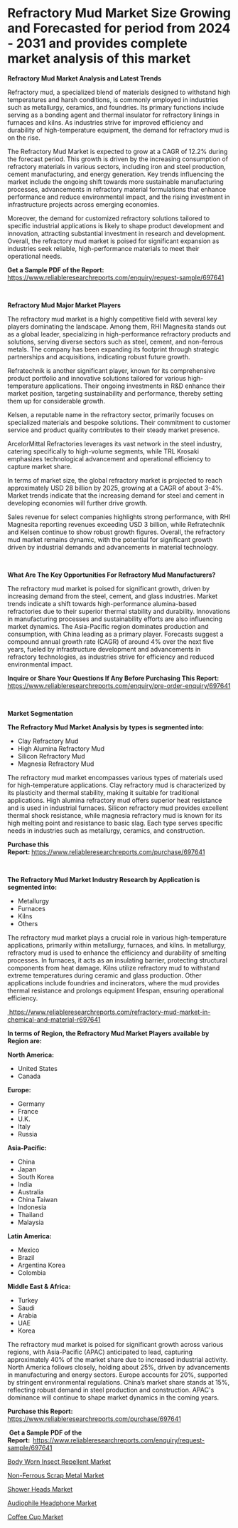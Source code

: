 <p><h1>Refractory Mud Market Size Growing and Forecasted for period from 2024 - 2031 and provides complete market analysis of this market</h1></p><p><strong>Refractory Mud Market Analysis and Latest Trends</strong></p>
<p><p>Refractory mud, a specialized blend of materials designed to withstand high temperatures and harsh conditions, is commonly employed in industries such as metallurgy, ceramics, and foundries. Its primary functions include serving as a bonding agent and thermal insulator for refractory linings in furnaces and kilns. As industries strive for improved efficiency and durability of high-temperature equipment, the demand for refractory mud is on the rise.</p><p>The Refractory Mud Market is expected to grow at a CAGR of 12.2% during the forecast period. This growth is driven by the increasing consumption of refractory materials in various sectors, including iron and steel production, cement manufacturing, and energy generation. Key trends influencing the market include the ongoing shift towards more sustainable manufacturing processes, advancements in refractory material formulations that enhance performance and reduce environmental impact, and the rising investment in infrastructure projects across emerging economies.</p><p>Moreover, the demand for customized refractory solutions tailored to specific industrial applications is likely to shape product development and innovation, attracting substantial investment in research and development. Overall, the refractory mud market is poised for significant expansion as industries seek reliable, high-performance materials to meet their operational needs.</p></p>
<p><strong>Get a Sample PDF of the Report:&nbsp;</strong> <a href="https://www.reliableresearchreports.com/enquiry/request-sample/697641?utm_campaign=24&utm_medium=2&utm_source=Github&utm_content=ia&utm_term=16122024&utm_id=refractory-mud">https://www.reliableresearchreports.com/enquiry/request-sample/697641</a></p>
<p>&nbsp;</p>
<p><strong>Refractory Mud Major Market Players</strong></p>
<p><p>The refractory mud market is a highly competitive field with several key players dominating the landscape. Among them, RHI Magnesita stands out as a global leader, specializing in high-performance refractory products and solutions, serving diverse sectors such as steel, cement, and non-ferrous metals. The company has been expanding its footprint through strategic partnerships and acquisitions, indicating robust future growth.</p><p>Refratechnik is another significant player, known for its comprehensive product portfolio and innovative solutions tailored for various high-temperature applications. Their ongoing investments in R&D enhance their market position, targeting sustainability and performance, thereby setting them up for considerable growth.</p><p>Kelsen, a reputable name in the refractory sector, primarily focuses on specialized materials and bespoke solutions. Their commitment to customer service and product quality contributes to their steady market presence.</p><p>ArcelorMittal Refractories leverages its vast network in the steel industry, catering specifically to high-volume segments, while TRL Krosaki emphasizes technological advancement and operational efficiency to capture market share.</p><p>In terms of market size, the global refractory market is projected to reach approximately USD 28 billion by 2025, growing at a CAGR of about 3-4%. Market trends indicate that the increasing demand for steel and cement in developing economies will further drive growth.</p><p>Sales revenue for select companies highlights strong performance, with RHI Magnesita reporting revenues exceeding USD 3 billion, while Refratechnik and Kelsen continue to show robust growth figures. Overall, the refractory mud market remains dynamic, with the potential for significant growth driven by industrial demands and advancements in material technology.</p></p>
<p>&nbsp;</p>
<p><strong>What Are The Key Opportunities For Refractory Mud Manufacturers?</strong></p>
<p><p>The refractory mud market is poised for significant growth, driven by increasing demand from the steel, cement, and glass industries. Market trends indicate a shift towards high-performance alumina-based refractories due to their superior thermal stability and durability. Innovations in manufacturing processes and sustainability efforts are also influencing market dynamics. The Asia-Pacific region dominates production and consumption, with China leading as a primary player. Forecasts suggest a compound annual growth rate (CAGR) of around 4% over the next five years, fueled by infrastructure development and advancements in refractory technologies, as industries strive for efficiency and reduced environmental impact.</p></p>
<p><strong>Inquire or Share Your Questions If Any Before Purchasing This Report:</strong> <a href="https://www.reliableresearchreports.com/enquiry/pre-order-enquiry/697641?utm_campaign=24&utm_medium=2&utm_source=Github&utm_content=ia&utm_term=16122024&utm_id=refractory-mud">https://www.reliableresearchreports.com/enquiry/pre-order-enquiry/697641</a></p>
<p>&nbsp;</p>
<p><strong>Market Segmentation</strong></p>
<p><strong>The Refractory Mud Market Analysis by types is segmented into:</strong></p>
<p><ul><li>Clay Refractory Mud</li><li>High Alumina Refractory Mud</li><li>Silicon Refractory Mud</li><li>Magnesia Refractory Mud</li></ul></p>
<p><p>The refractory mud market encompasses various types of materials used for high-temperature applications. Clay refractory mud is characterized by its plasticity and thermal stability, making it suitable for traditional applications. High alumina refractory mud offers superior heat resistance and is used in industrial furnaces. Silicon refractory mud provides excellent thermal shock resistance, while magnesia refractory mud is known for its high melting point and resistance to basic slag. Each type serves specific needs in industries such as metallurgy, ceramics, and construction.</p></p>
<p><strong>Purchase this Report:&nbsp;</strong><a href="https://www.reliableresearchreports.com/purchase/697641?utm_campaign=24&utm_medium=2&utm_source=Github&utm_content=ia&utm_term=16122024&utm_id=refractory-mud">https://www.reliableresearchreports.com/purchase/697641</a></p>
<p>&nbsp;</p>
<p><strong>The Refractory Mud Market Industry Research by Application is segmented into:</strong></p>
<p><ul><li>Metallurgy</li><li>Furnaces</li><li>Kilns</li><li>Others</li></ul></p>
<p><p>The refractory mud market plays a crucial role in various high-temperature applications, primarily within metallurgy, furnaces, and kilns. In metallurgy, refractory mud is used to enhance the efficiency and durability of smelting processes. In furnaces, it acts as an insulating barrier, protecting structural components from heat damage. Kilns utilize refractory mud to withstand extreme temperatures during ceramic and glass production. Other applications include foundries and incinerators, where the mud provides thermal resistance and prolongs equipment lifespan, ensuring operational efficiency.</p></p>
<p><a href="https://www.reliableresearchreports.com/refractory-mud-market-in-chemical-and-material-r697641?utm_campaign=24&utm_medium=2&utm_source=Github&utm_content=ia&utm_term=16122024&utm_id=refractory-mud">&nbsp;https://www.reliableresearchreports.com/refractory-mud-market-in-chemical-and-material-r697641</a></p>
<p><strong>In terms of Region, the Refractory Mud Market Players available by Region are:</strong></p>
<p>
    <p> <strong> North America: </strong>
        <ul>
            <li>United States</li>
            <li>Canada</li>
        </ul>
        </p> 
    <p> <strong> Europe: </strong>
        <ul>
            <li>Germany</li>
            <li>France</li>
            <li>U.K.</li>
            <li>Italy</li>
            <li>Russia</li>
        </ul>
        </p> 
    <p> <strong> Asia-Pacific: </strong>
        <ul>
            <li>China</li>
            <li>Japan</li>
            <li>South Korea</li>
            <li>India</li>
            <li>Australia</li>
            <li>China Taiwan</li>
            <li>Indonesia</li>
            <li>Thailand</li>
            <li>Malaysia</li>
        </ul>
        </p> 
    <p> <strong> Latin America: </strong>
        <ul>
            <li>Mexico</li>
            <li>Brazil</li>
            <li>Argentina Korea</li>
            <li>Colombia</li>
        </ul>
        </p> 
    <p> <strong> Middle East & Africa: </strong>
        <ul>
            <li>Turkey</li>
            <li>Saudi</li>
            <li>Arabia</li>
            <li>UAE</li>
            <li>Korea</li>
        </ul>
    </p>
    </p>
<p><p>The refractory mud market is poised for significant growth across various regions, with Asia-Pacific (APAC) anticipated to lead, capturing approximately 40% of the market share due to increased industrial activity. North America follows closely, holding about 25%, driven by advancements in manufacturing and energy sectors. Europe accounts for 20%, supported by stringent environmental regulations. China’s market share stands at 15%, reflecting robust demand in steel production and construction. APAC's dominance will continue to shape market dynamics in the coming years.</p></p>
<p><strong>Purchase this Report: </strong><a href="https://www.reliableresearchreports.com/purchase/697641?utm_campaign=24&utm_medium=2&utm_source=Github&utm_content=ia&utm_term=16122024&utm_id=refractory-mud">https://www.reliableresearchreports.com/purchase/697641</a></p>
<p>&nbsp;<strong>Get a Sample PDF of the Report:&nbsp;&nbsp;</strong><a href="https://www.reliableresearchreports.com/enquiry/request-sample/697641?utm_campaign=24&utm_medium=2&utm_source=Github&utm_content=ia&utm_term=16122024&utm_id=refractory-mud">https://www.reliableresearchreports.com/enquiry/request-sample/697641</a></p>
<p><strong></strong></p>
<p><p><a href="https://www.linkedin.com/pulse/qualitative-study-body-worn-insect-repellent-market-size-scaling-gilyf?utm_campaign=24&utm_medium=2&utm_source=Github&utm_content=ia&utm_term=16122024&utm_id=refractory-mud">Body Worn Insect Repellent Market</a></p><p><a href="https://github.com/elizabethdagraca/Market-Research-Report-List-5/blob/main/non-ferrous-scrap-metal-market.md?utm_campaign=24&utm_medium=2&utm_source=Github&utm_content=ia&utm_term=16122024&utm_id=refractory-mud">Non-Ferrous Scrap Metal Market</a></p><p><a href="https://www.linkedin.com/pulse/shower-heads-market-tracking-sales-employment-71-growth-from-2024-mpgif?utm_campaign=24&utm_medium=2&utm_source=Github&utm_content=ia&utm_term=16122024&utm_id=refractory-mud">Shower Heads Market</a></p><p><a href="https://www.linkedin.com/pulse/audiophile-headphone-market-size-2024-2031-technology-deployment-3nkye?utm_campaign=24&utm_medium=2&utm_source=Github&utm_content=ia&utm_term=16122024&utm_id=refractory-mud">Audiophile Headphone Market</a></p><p><a href="https://www.linkedin.com/pulse/coffee-cup-market-growth-challenges-projections-79-cagr-2024-2031-u5qxf?utm_campaign=24&utm_medium=2&utm_source=Github&utm_content=ia&utm_term=16122024&utm_id=refractory-mud">Coffee Cup Market</a></p></p>